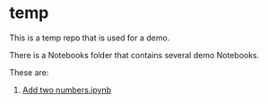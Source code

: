 # temp

This is a temp repo that is used for a demo.

There is a Notebooks folder that contains several demo Notebooks.

These are:

1. [Add two numbers.ipynb](https://github.com/sankhaMukherjee/temp/blob/master/Notebooks/Add%20two%20numbers.ipynb)


